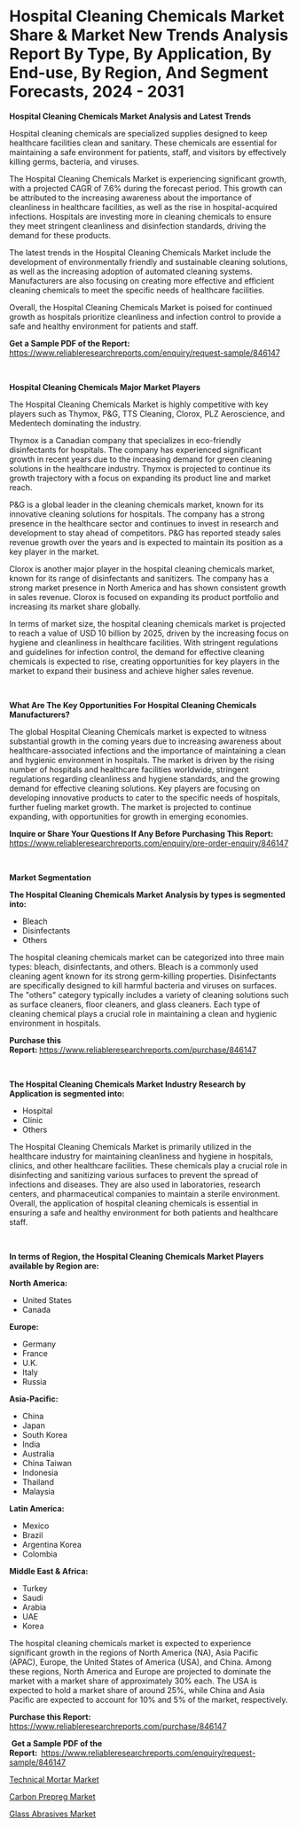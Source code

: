 <p><h1>Hospital Cleaning Chemicals Market Share & Market New Trends Analysis Report By Type, By Application, By End-use, By Region, And Segment Forecasts, 2024 - 2031</h1></p><p><strong>Hospital Cleaning Chemicals Market Analysis and Latest Trends</strong></p>
<p><p>Hospital cleaning chemicals are specialized supplies designed to keep healthcare facilities clean and sanitary. These chemicals are essential for maintaining a safe environment for patients, staff, and visitors by effectively killing germs, bacteria, and viruses.</p><p>The Hospital Cleaning Chemicals Market is experiencing significant growth, with a projected CAGR of 7.6% during the forecast period. This growth can be attributed to the increasing awareness about the importance of cleanliness in healthcare facilities, as well as the rise in hospital-acquired infections. Hospitals are investing more in cleaning chemicals to ensure they meet stringent cleanliness and disinfection standards, driving the demand for these products.</p><p>The latest trends in the Hospital Cleaning Chemicals Market include the development of environmentally friendly and sustainable cleaning solutions, as well as the increasing adoption of automated cleaning systems. Manufacturers are also focusing on creating more effective and efficient cleaning chemicals to meet the specific needs of healthcare facilities.</p><p>Overall, the Hospital Cleaning Chemicals Market is poised for continued growth as hospitals prioritize cleanliness and infection control to provide a safe and healthy environment for patients and staff.</p></p>
<p><strong>Get a Sample PDF of the Report:&nbsp;</strong> <a href="https://www.reliableresearchreports.com/enquiry/request-sample/846147">https://www.reliableresearchreports.com/enquiry/request-sample/846147</a></p>
<p>&nbsp;</p>
<p><strong>Hospital Cleaning Chemicals Major Market Players</strong></p>
<p><p>The Hospital Cleaning Chemicals Market is highly competitive with key players such as Thymox, P&G, TTS Cleaning, Clorox, PLZ Aeroscience, and Medentech dominating the industry.</p><p>Thymox is a Canadian company that specializes in eco-friendly disinfectants for hospitals. The company has experienced significant growth in recent years due to the increasing demand for green cleaning solutions in the healthcare industry. Thymox is projected to continue its growth trajectory with a focus on expanding its product line and market reach.</p><p>P&G is a global leader in the cleaning chemicals market, known for its innovative cleaning solutions for hospitals. The company has a strong presence in the healthcare sector and continues to invest in research and development to stay ahead of competitors. P&G has reported steady sales revenue growth over the years and is expected to maintain its position as a key player in the market.</p><p>Clorox is another major player in the hospital cleaning chemicals market, known for its range of disinfectants and sanitizers. The company has a strong market presence in North America and has shown consistent growth in sales revenue. Clorox is focused on expanding its product portfolio and increasing its market share globally.</p><p>In terms of market size, the hospital cleaning chemicals market is projected to reach a value of USD 10 billion by 2025, driven by the increasing focus on hygiene and cleanliness in healthcare facilities. With stringent regulations and guidelines for infection control, the demand for effective cleaning chemicals is expected to rise, creating opportunities for key players in the market to expand their business and achieve higher sales revenue.</p></p>
<p>&nbsp;</p>
<p><strong>What Are The Key Opportunities For Hospital Cleaning Chemicals Manufacturers?</strong></p>
<p><p>The global Hospital Cleaning Chemicals market is expected to witness substantial growth in the coming years due to increasing awareness about healthcare-associated infections and the importance of maintaining a clean and hygienic environment in hospitals. The market is driven by the rising number of hospitals and healthcare facilities worldwide, stringent regulations regarding cleanliness and hygiene standards, and the growing demand for effective cleaning solutions. Key players are focusing on developing innovative products to cater to the specific needs of hospitals, further fueling market growth. The market is projected to continue expanding, with opportunities for growth in emerging economies.</p></p>
<p><strong>Inquire or Share Your Questions If Any Before Purchasing This Report:</strong> <a href="https://www.reliableresearchreports.com/enquiry/pre-order-enquiry/846147">https://www.reliableresearchreports.com/enquiry/pre-order-enquiry/846147</a></p>
<p>&nbsp;</p>
<p><strong>Market Segmentation</strong></p>
<p><strong>The Hospital Cleaning Chemicals Market Analysis by types is segmented into:</strong></p>
<p><ul><li>Bleach</li><li>Disinfectants</li><li>Others</li></ul></p>
<p><p>The hospital cleaning chemicals market can be categorized into three main types: bleach, disinfectants, and others. Bleach is a commonly used cleaning agent known for its strong germ-killing properties. Disinfectants are specifically designed to kill harmful bacteria and viruses on surfaces. The "others" category typically includes a variety of cleaning solutions such as surface cleaners, floor cleaners, and glass cleaners. Each type of cleaning chemical plays a crucial role in maintaining a clean and hygienic environment in hospitals.</p></p>
<p><strong>Purchase this Report:&nbsp;</strong><a href="https://www.reliableresearchreports.com/purchase/846147">https://www.reliableresearchreports.com/purchase/846147</a></p>
<p>&nbsp;</p>
<p><strong>The Hospital Cleaning Chemicals Market Industry Research by Application is segmented into:</strong></p>
<p><ul><li>Hospital</li><li>Clinic</li><li>Others</li></ul></p>
<p><p>The Hospital Cleaning Chemicals Market is primarily utilized in the healthcare industry for maintaining cleanliness and hygiene in hospitals, clinics, and other healthcare facilities. These chemicals play a crucial role in disinfecting and sanitizing various surfaces to prevent the spread of infections and diseases. They are also used in laboratories, research centers, and pharmaceutical companies to maintain a sterile environment. Overall, the application of hospital cleaning chemicals is essential in ensuring a safe and healthy environment for both patients and healthcare staff.</p></p>
<p>&nbsp;</p>
<p><strong>In terms of Region, the Hospital Cleaning Chemicals Market Players available by Region are:</strong></p>
<p>
    <p> <strong> North America: </strong>
        <ul>
            <li>United States</li>
            <li>Canada</li>
        </ul>
        </p> 
    <p> <strong> Europe: </strong>
        <ul>
            <li>Germany</li>
            <li>France</li>
            <li>U.K.</li>
            <li>Italy</li>
            <li>Russia</li>
        </ul>
        </p> 
    <p> <strong> Asia-Pacific: </strong>
        <ul>
            <li>China</li>
            <li>Japan</li>
            <li>South Korea</li>
            <li>India</li>
            <li>Australia</li>
            <li>China Taiwan</li>
            <li>Indonesia</li>
            <li>Thailand</li>
            <li>Malaysia</li>
        </ul>
        </p> 
    <p> <strong> Latin America: </strong>
        <ul>
            <li>Mexico</li>
            <li>Brazil</li>
            <li>Argentina Korea</li>
            <li>Colombia</li>
        </ul>
        </p> 
    <p> <strong> Middle East & Africa: </strong>
        <ul>
            <li>Turkey</li>
            <li>Saudi</li>
            <li>Arabia</li>
            <li>UAE</li>
            <li>Korea</li>
        </ul>
    </p>
    </p>
<p><p>The hospital cleaning chemicals market is expected to experience significant growth in the regions of North America (NA), Asia Pacific (APAC), Europe, the United States of America (USA), and China. Among these regions, North America and Europe are projected to dominate the market with a market share of approximately 30% each. The USA is expected to hold a market share of around 25%, while China and Asia Pacific are expected to account for 10% and 5% of the market, respectively.</p></p>
<p><strong>Purchase this Report: </strong><a href="https://www.reliableresearchreports.com/purchase/846147">https://www.reliableresearchreports.com/purchase/846147</a></p>
<p>&nbsp;<strong>Get a Sample PDF of the Report:&nbsp;&nbsp;</strong><a href="https://www.reliableresearchreports.com/enquiry/request-sample/846147">https://www.reliableresearchreports.com/enquiry/request-sample/846147</a></p>
<p><strong></strong></p>
<p><p><a href="https://github.com/eeaveuhhh/Market-Research-Report-List-1/blob/main/technical-mortar-market.md">Technical Mortar Market</a></p><p><a href="https://github.com/Angelnienowdseej3e45z3p8c/Market-Research-Report-List-1/blob/main/carbon-prepreg-market.md">Carbon Prepreg Market</a></p><p><a href="https://github.com/brentleyjimmiealvaradoz4l1rea/Market-Research-Report-List-1/blob/main/glass-abrasives-market.md">Glass Abrasives Market</a></p></p>